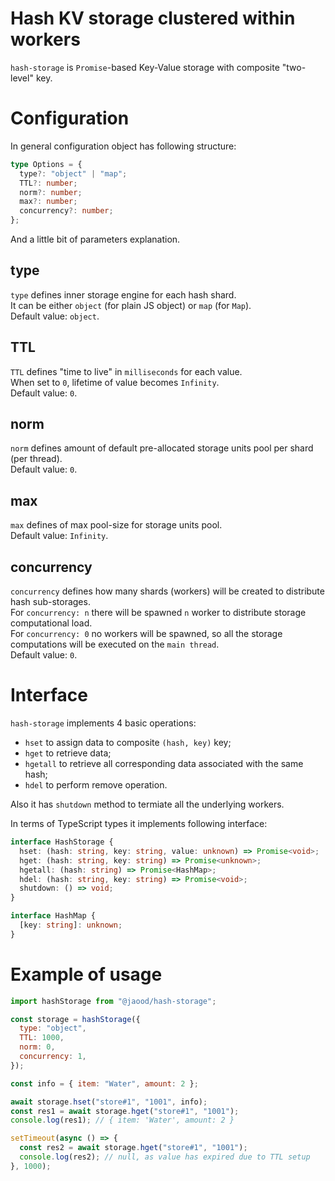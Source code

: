 # Hash KV storage clustered within workers

`hash-storage` is `Promise`-based Key-Value storage with composite "two-level" key.

# Configuration

In general configuration object has following structure:

```ts
type Options = {
  type?: "object" | "map";
  TTL?: number;
  norm?: number;
  max?: number;
  concurrency?: number;
};
```

And a little bit of parameters explanation.

## type

`type` defines inner storage engine for each hash shard.  
It can be either `object` (for plain JS object) or `map` (for `Map`).  
Default value: `object`.

## TTL

`TTL` defines "time to live" in `milliseconds` for each value.  
When set to `0`, lifetime of value becomes `Infinity`.  
Default value: `0`.

## norm

`norm` defines amount of default pre-allocated storage units pool per shard (per thread).  
Default value: `0`.

## max

`max` defines of max pool-size for storage units pool.  
Default value: `Infinity`.

## concurrency

`concurrency` defines how many shards (workers) will be created to distribute hash sub-storages.  
For `concurrency: n` there will be spawned `n` worker to distribute storage computational load.  
For `concurrency: 0` no workers will be spawned, so all the storage computations will be executed on the `main thread`.  
Default value: `0`.

# Interface

`hash-storage` implements 4 basic operations:

- `hset` to assign data to composite `(hash, key)` key;
- `hget` to retrieve data;
- `hgetall` to retrieve all corresponding data associated with the same hash;
- `hdel` to perform remove operation.

Also it has `shutdown` method to termiate all the underlying workers.

In terms of TypeScript types it implements following interface:

```ts
interface HashStorage {
  hset: (hash: string, key: string, value: unknown) => Promise<void>;
  hget: (hash: string, key: string) => Promise<unknown>;
  hgetall: (hash: string) => Promise<HashMap>;
  hdel: (hash: string, key: string) => Promise<void>;
  shutdown: () => void;
}

interface HashMap {
  [key: string]: unknown;
}
```

# Example of usage

```js
import hashStorage from "@jaood/hash-storage";

const storage = hashStorage({
  type: "object",
  TTL: 1000,
  norm: 0,
  concurrency: 1,
});

const info = { item: "Water", amount: 2 };

await storage.hset("store#1", "1001", info);
const res1 = await storage.hget("store#1", "1001");
console.log(res1); // { item: 'Water', amount: 2 }

setTimeout(async () => {
  const res2 = await storage.hget("store#1", "1001");
  console.log(res2); // null, as value has expired due to TTL setup
}, 1000);
```
